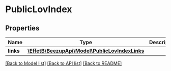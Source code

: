 # PublicLovIndex

## Properties
Name | Type | Description | Notes
------------ | ------------- | ------------- | -------------
**links** | [**\EffetB\BeezupApi\Model\PublicLovIndexLinks**](PublicLovIndexLinks.md) |  | [optional] 

[[Back to Model list]](../README.md#documentation-for-models) [[Back to API list]](../README.md#documentation-for-api-endpoints) [[Back to README]](../README.md)


